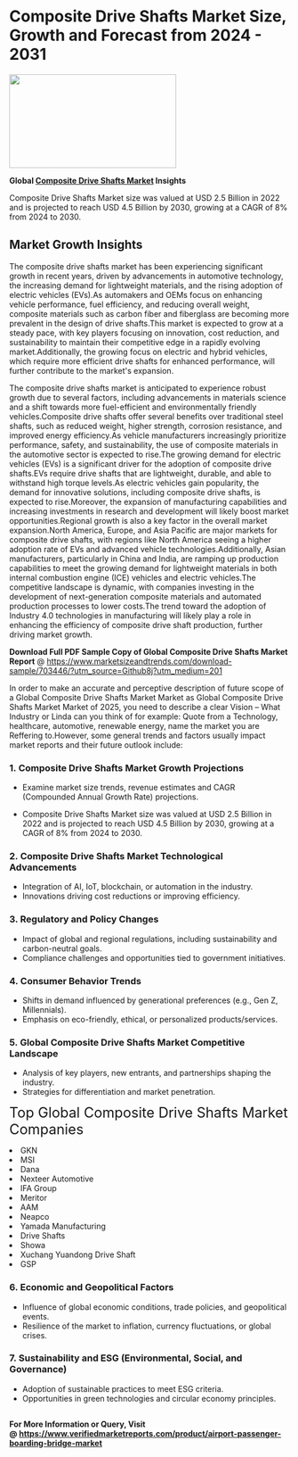 <H1>Composite Drive Shafts Market Size, Growth and Forecast from 2024 - 2031</H1><img class="aligncenter size-medium wp-image-584254" src="https://thirdeyenews.in/wp-content/uploads/2024/09/Global-Market-Research-300x168.jpeg" alt="" width="300" height="168" /><p><strong>Global&nbsp;<a href="https://www.marketsizeandtrends.com/download-sample/703446/?utm_source=Github8j?utm_medium=201">Composite Drive Shafts Market</a> Insights</strong></p><p>Composite Drive Shafts Market size was valued at USD 2.5 Billion in 2022 and is projected to reach USD 4.5 Billion by 2030, growing at a CAGR of 8% from 2024 to 2030.</p><p><h2>Market Growth Insights</h2> <p>The composite drive shafts market has been experiencing significant growth in recent years, driven by advancements in automotive technology, the increasing demand for lightweight materials, and the rising adoption of electric vehicles (EVs).As automakers and OEMs focus on enhancing vehicle performance, fuel efficiency, and reducing overall weight, composite materials such as carbon fiber and fiberglass are becoming more prevalent in the design of drive shafts.This market is expected to grow at a steady pace, with key players focusing on innovation, cost reduction, and sustainability to maintain their competitive edge in a rapidly evolving market.Additionally, the growing focus on electric and hybrid vehicles, which require more efficient drive shafts for enhanced performance, will further contribute to the market's expansion.</p> <p>The composite drive shafts market is anticipated to experience robust growth due to several factors, including advancements in materials science and a shift towards more fuel-efficient and environmentally friendly vehicles.Composite drive shafts offer several benefits over traditional steel shafts, such as reduced weight, higher strength, corrosion resistance, and improved energy efficiency.As vehicle manufacturers increasingly prioritize performance, safety, and sustainability, the use of composite materials in the automotive sector is expected to rise.The growing demand for electric vehicles (EVs) is a significant driver for the adoption of composite drive shafts.EVs require drive shafts that are lightweight, durable, and able to withstand high torque levels.As electric vehicles gain popularity, the demand for innovative solutions, including composite drive shafts, is expected to rise.Moreover, the expansion of manufacturing capabilities and increasing investments in research and development will likely boost market opportunities.Regional growth is also a key factor in the overall market expansion.North America, Europe, and Asia Pacific are major markets for composite drive shafts, with regions like North America seeing a higher adoption rate of EVs and advanced vehicle technologies.Additionally, Asian manufacturers, particularly in China and India, are ramping up production capabilities to meet the growing demand for lightweight materials in both internal combustion engine (ICE) vehicles and electric vehicles.The competitive landscape is dynamic, with companies investing in the development of next-generation composite materials and automated production processes to lower costs.The trend toward the adoption of Industry 4.0 technologies in manufacturing will likely play a role in enhancing the efficiency of composite drive shaft production, further driving market growth.<p><span class=""><strong>Download Full PDF Sample Copy of Global Composite Drive Shafts Market Report</strong> @ <a href="https://www.marketsizeandtrends.com/download-sample/703446/?utm_source=Github8j?utm_medium=201" target="_blank">https://www.marketsizeandtrends.com/download-sample/703446/?utm_source=Github8j?utm_medium=201</a></span></p><p>In order to make an accurate and perceptive description of future scope of a Global&nbsp;Composite Drive Shafts Market Market as Global&nbsp;Composite Drive Shafts Market Market of 2025, you need to describe a clear Vision &ndash; What Industry or Linda can you think of for example: Quote from a Technology, healthcare, automotive, renewable energy, name the market you are Reffering to.However, some general trends and factors usually impact market reports and their future outlook include:</p><h3>1.&nbsp;<strong>Composite Drive Shafts Market Growth Projections</strong></h3><ul><li>Examine market size trends, revenue estimates and CAGR (Compounded Annual Growth Rate) projections.</li><li><p>Composite Drive Shafts Market size was valued at USD 2.5 Billion in 2022 and is projected to reach USD 4.5 Billion by 2030, growing at a CAGR of 8% from 2024 to 2030.</p></li></ul><h3>2.&nbsp;<strong>Composite Drive Shafts Market Technological Advancements</strong></h3><ul><li>Integration of AI, IoT, blockchain, or automation in the industry.</li><li>Innovations driving cost reductions or improving efficiency.</li></ul><h3>3.&nbsp;<strong>Regulatory and Policy Changes</strong></h3><ul><li>Impact of global and regional regulations, including sustainability and carbon-neutral goals.</li><li>Compliance challenges and opportunities tied to government initiatives.</li></ul><h3>4.&nbsp;<strong>Consumer Behavior Trends</strong></h3><ul><li>Shifts in demand influenced by generational preferences (e.g., Gen Z, Millennials).</li><li>Emphasis on eco-friendly, ethical, or personalized products/services.</li></ul><h3>5.&nbsp;<strong>Global Composite Drive Shafts Market Competitive Landscape</strong></h3><ul><li>Analysis of key players, new entrants, and partnerships shaping the industry.</li><li>Strategies for differentiation and market penetration.</li></ul><p data-pm-slice="1 1 []"><span style="color: inherit; font-family: inherit; font-size: 25px;">Top Global Composite Drive Shafts Market Companies</span></p><div class="" data-test-id=""><p><li>GKN</li><li> MSI</li><li> Dana</li><li> Nexteer Automotive</li><li> IFA Group</li><li> Meritor</li><li> AAM</li><li> Neapco</li><li> Yamada Manufacturing</li><li> Drive Shafts</li><li> Showa</li><li> Xuchang Yuandong Drive Shaft</li><li> GSP</li></p></div><h3>6.&nbsp;<strong>Economic and Geopolitical Factors</strong></h3><ul><li>Influence of global economic conditions, trade policies, and geopolitical events.</li><li>Resilience of the market to inflation, currency fluctuations, or global crises.</li></ul><h3>7.&nbsp;<strong>Sustainability and ESG (Environmental, Social, and Governance)</strong></h3><ul><li>Adoption of sustainable practices to meet ESG criteria.</li><li>Opportunities in green technologies and circular economy principles.</li></ul><h2><strong style="font-size: 14px;">For More Information or Query, Visit @&nbsp;</strong><a style="background-color: #ffffff; font-size: 14px;" href="https://www.marketsizeandtrends.com/report/composite-drive-shafts-market/" target="_blank">https://www.verifiedmarketreports.com/product/airport-passenger-boarding-bridge-market</a></h2>